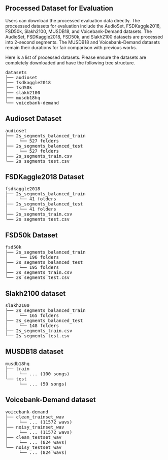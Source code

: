
## Processed Dataset for Evaluation

Users can download the processed evaluation data directly. The proceessed datasets for evaluation include the AudioSet, FSDKaggle2018, FSD50k, Slakh2100, MUSDB18, and Voicebank-Demand datasets. The AudioSet, FSDKaggle2018, FSD50k, and Slakh2100 datasets are processed into 2-second segments. The MUSDB18 and Voicebank-Demand datasets remain their durations for fair comparison with previous works.

Here is a list of processed datasets. Please ensure the datasets are completely downloaded and have the following tree structure.

<pre>
datasets
├── audioset
├── fsdkaggle2018
├── fsd50k
├── slakh2100
├── musdb18hq
└── voicebank-demand
</pre>

## Audioset Dataset

<pre>
audioset
├── 2s_segments_balanced_train
│    └── 527 folders
├── 2s_segments_balanced_test
│    └── 527 folders
├── 2s_segments_train.csv
└── 2s_segments_test.csv
</pre>

## FSDKaggle2018 Dataset

<pre>
fsdkaggle2018
├── 2s_segments_balanced_train
│    └── 41 folders
├── 2s_segments_balanced_test
│    └── 41 folders
├── 2s_segments_train.csv
└── 2s_segments_test.csv
</pre>

## FSD50k Dataset

<pre>
fsd50k
├── 2s_segments_balanced_train
│    └── 196 folders
├── 2s_segments_balanced_test
│    └── 195 folders
├── 2s_segments_train.csv
└── 2s_segments_test.csv
</pre>

## Slakh2100 dataset

<pre>
slakh2100
├── 2s_segments_balanced_train
│    └── 165 folders
├── 2s_segments_balanced_test
│    └── 148 folders
├── 2s_segments_train.csv
└── 2s_segments_test.csv
</pre>

## MUSDB18 dataset

<pre>
musdb18hq
├── train
│    └── ... (100 songs)
└── test
     └── ... (50 songs)
</pre>

## Voicebank-Demand dataset

<pre>
voicebank-demand
├── clean_trainset_wav
│    └── ... (11572 wavs)
├── noisy_trainset_wav
│    └── ... (11572 wavs)
├── clean_testset_wav
│    └── ... (824 wavs)
└── noisy_testset_wav
     └── ... (824 wavs)
</pre>